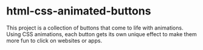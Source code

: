 # html-css-animated-buttons
 This project is a collection of buttons that come to life with animations. Using CSS animations, each button gets its own unique effect to make them more fun to click on websites or apps.
